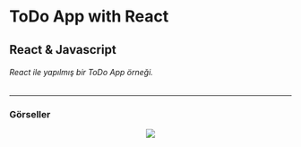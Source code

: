 # ToDo App with React
## React & Javascript
###### React ile yapılmış bir ToDo App örneği.
---
### Görseller

<div align="center">
   <img src="https://user-images.githubusercontent.com/116477431/222066741-524a995b-7953-4d48-9b6f-79155d1f7cff.gif">
</div>


